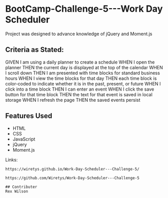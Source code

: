 # BootCamp-Challenge-5---Work Day Scheduler

Project was designed to advance knowledge of jQuery and Moment.js

## Criteria as Stated:

GIVEN I am using a daily planner to create a schedule
WHEN I open the planner
THEN the current day is displayed at the top of the calendar
WHEN I scroll down
THEN I am presented with time blocks for standard business hours
WHEN I view the time blocks for that day
THEN each time block is color-coded to indicate whether it is in the past, present, or future
WHEN I click into a time block
THEN I can enter an event
WHEN I click the save button for that time block
THEN the text for that event is saved in local storage
WHEN I refresh the page
THEN the saved events persist

## Features Used

* HTML
* CSS
* JavaScript
* jQuery
* Moment.js


Links: 
```
https://wiretys.github.io/Work-Day-Scheduler---Challenge-5/

https://github.com/Wiretys/Work-Day-Scheduler---Challenge-5

## Contributer
Rex Wilson

